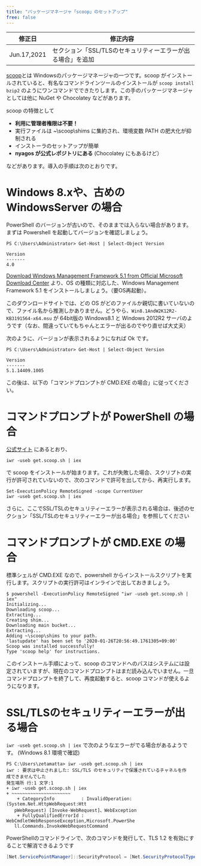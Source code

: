 ```yaml
---
title: "パッケージマネージャ「scoop」のセットアップ"
free: false
---
```


修正日 | 修正内容
-------|----------
Jun.17,2021 | セクション「SSL/TLSのセキュリティーエラーが出る場合」を追加

[scoop](https://scoop.sh/)とは Windowsのパッケージマネージャの一つです。scoop がインストールされていると、有名なコマンドラインツールのインストールが `scoop install bzip2` のようにワンコマンドでできたりします。この手のパッケージマネージャとしては他に NuGet や Chocolatey などがあります。

scoop の特徴として

- **利用に管理者権限は不要！**
- 実行ファイルは ~\scoop\shims に集約され、環境変数 PATH の肥大化が抑制される
- インストーラのセットアップが簡単
- **nyagos が公式レポジトリにある** (Chocolatey にもあるけど）

などがあります。導入の手順は次のとおりです。

Windows 8.xや、古めの WindowsServer の場合
========================================

PowerShell のバージョンが古いので、そのままでは入らない場合があります。まずは Powershell を起動してバージョンを確認しましょう。

```
PS C:\Users\Administrator> Get-Host | Select-Object Version

Version
-------
4.0
```

[Download Windows Management Framework 5.1 from Official Microsoft Download Center](https://www.microsoft.com/en-us/download/details.aspx?id=54616) より、OS の種類に対応した、Windows Management Framework 5.1 をインストールしましょう。（要OS再起動）。

このダウンロードサイトでは、どの OS がどのファイルか親切に書いていないので、ファイル名から推測しかありません。どうやら、`Win8.1AndW2K12R2-KB3191564-x64.msu` が 64bit版の Windows8.1 と Windows 2012R2 サーバのようです（なお、間違っていてもちゃんとエラーが出るのでやり直せば大丈夫）

次のように、バージョンが表示されるようになれば Ok です。

```
PS C:\Users\Administrator> Get-Host | Select-Object Version

Version
-------
5.1.14409.1005
```

この後は、以下の「コマンドプロンプトが CMD.EXE の場合」に従ってください。

コマンドプロンプトが PowerShell の場合
====================================

[公式サイト](https://scoop.sh/) にあるとおり、

```
iwr -useb get.scoop.sh | iex
```

で scoop をインストールが始まります。これが失敗した場合、スクリプトの実行が許可されていないので、次のコマンドで許可を出してから、再実行します。

```
Set-ExecutionPolicy RemoteSigned -scope CurrentUser
iwr -useb get.scoop.sh | iex
```

さらに、ここでSSL/TSLのセキュリティーエラーが表示される場合は、後述のセクション「SSL/TSLのセキュリティーエラーが出る場合」を参照してください


コマンドプロンプトが CMD.EXE の場合
=================================

標準シェルが CMD.EXE なので、powershell からインストールスクリプトを実行します。スクリプトの実行許可はインラインで出しておきましょう。

```
$ powershell -ExecutionPolicy RemoteSigned "iwr -useb get.scoop.sh | iex"
Initializing...
Downloading scoop...
Extracting...
Creating shim...
Downloading main bucket...
Extracting...
Adding ~\scoop\shims to your path.
'lastupdate' has been set to '2020-01-26T20:56:49.1761305+09:00'
Scoop was installed successfully!
Type 'scoop help' for instructions.
```

このインストール手順によって、scoop のコマンドへのパスはシステムには設定されていますが、現在のコマンドプロンプトはまだ読み込んでいません。一旦コマンドプロンプトを終了して、再度起動すると、scoop コマンドが使えるようになります。

SSL/TLSのセキュリティーエラーが出る場合
=======================================

`iwr -useb get.scoop.sh | iex` で次のようなエラーがでる場合があるようです。
(Windows 8.1 環境で確認)

```
PS C:\Users\zetamatta> iwr -useb get.scoop.sh | iex
iwr : 要求は中止されました: SSL/TLS のセキュリティで保護されているチャネルを作
成できませんでした
発生場所 行:1 文字:1
+ iwr -useb get.scoop.sh | iex
+ ~~~~~~~~~~~~~~~~~~~~~~
    + CategoryInfo          : InvalidOperation: (System.Net.HttpWebRequest:Htt
   pWebRequest) [Invoke-WebRequest]、WebException
    + FullyQualifiedErrorId : WebCmdletWebResponseException,Microsoft.PowerShe
   ll.Commands.InvokeWebRequestCommand
```

PowerShellのコマンドラインで、次のコマンドを発行して、TLS 1.2 を有効にすることで解消できるようです

```ps1
[Net.ServicePointManager]::SecurityProtocol = [Net.SecurityProtocolType]::Tls12
```
